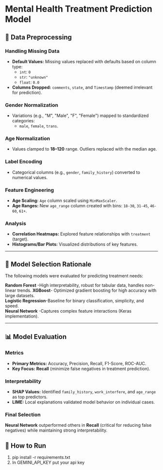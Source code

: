 # Mental Health Treatment Prediction Model

## 🔧 Data Preprocessing

### Handling Missing Data
- **Default Values:** Missing values replaced with defaults based on column type:
  - `int`: `0`
  - `str`: `"unknown"`
  - `float`: `0.0`
- **Columns Dropped:** `comments`, `state`, and `Timestamp` (deemed irrelevant for prediction).

### Gender Normalization
- Variations (e.g., "M", "Male", "F", "Female") mapped to standardized categories:
  - `male`, `female`, `trans`.

### Age Normalization
- Values clamped to **18–120** range. Outliers replaced with the median age.

### Label Encoding
- Categorical columns (e.g., `gender`, `family_history`) converted to numerical values.

### Feature Engineering
- **Age Scaling:** `Age` column scaled using `MinMaxScaler`.
- **Age Ranges:** New `age_range` column created with bins: `18-30`, `31-45`, `46-60`, `61+`.

### Analysis
- **Correlation Heatmaps:** Explored feature relationships with `treatment` (target).
- **Histograms/Bar Plots:** Visualized distributions of key features.

---

## 🧠 Model Selection Rationale
The following models were evaluated for predicting treatment needs:

**Random Forest**  -High interpretability, robust for tabular data, handles non-linear trends.
**XGBoost**- Optimized gradient boosting for high accuracy with large datasets.    
**Logistic Regression**-Baseline for binary classification, simplicity, and speed.      
 **Neural Network**   -Captures complex feature interactions (Keras implementation).      

---

## 📊 Model Evaluation
### Metrics
- **Primary Metrics:** Accuracy, Precision, Recall, F1-Score, ROC-AUC.
- **Key Focus:** **Recall** (minimize false negatives in treatment prediction).

### Interpretability
- **SHAP Values:** Identified `family_history`, `work_interfere`, and `age_range` as top predictors.
- **LIME:** Local explanations validated model behavior on individual cases.

### Final Selection
**Neural Network** outperformed others in **Recall** (critical for reducing false negatives) while maintaining strong interpretability.
## 🚀 How to Run

1) pip install -r requirements.txt
2) In GEMINI_API_KEY put your api key
